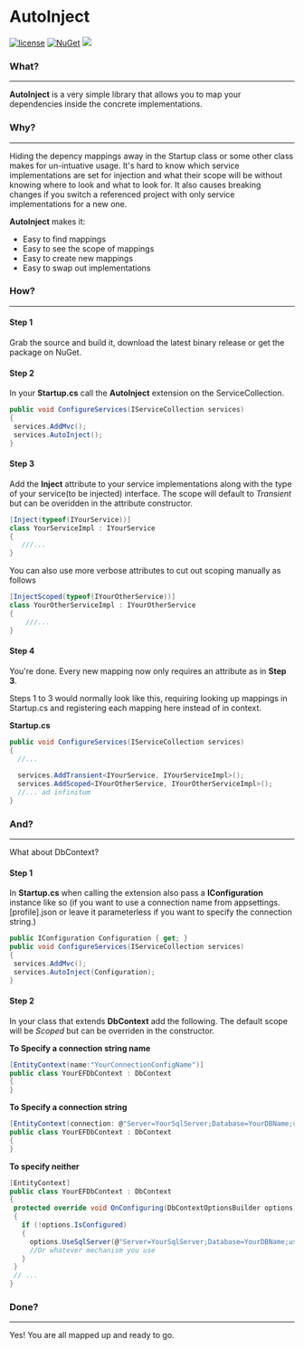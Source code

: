# AutoInject
[![license](https://img.shields.io/github/license/mashape/apistatus.svg)](https://github.com/VKBGroup/autoinject/blob/master/LICENSE) [![NuGet](https://img.shields.io/nuget/v/Nuget.Core.svg)](https://www.nuget.org/packages/VKB.AutoInject/) [![](https://img.shields.io/badge/.net%20core-2.0-AAC031.svg)]()

### What?
---
**AutoInject** is a very simple library that allows you to map your dependencies inside the concrete implementations.

### Why?
---
Hiding the depency mappings away in the Startup class or some other class makes for un-intuative usage. It's hard to know which service 
implementations are set for injection and what their scope will be without knowing where to look and what to look for. 
It also causes breaking changes if you switch a referenced project with only service implementations for a new one.

**AutoInject** makes it:
 - Easy to find mappings
 - Easy to see the scope of mappings
 - Easy to create new mappings
 - Easy to swap out implementations
 
 ### How?
---
 #### Step 1
 Grab the source and build it, download the latest binary release or get the package on NuGet.
 
 #### Step 2
 In your **Startup.cs** call the **AutoInject** extension on the ServiceCollection.
 ```csharp
public void ConfigureServices(IServiceCollection services)
{
  services.AddMvc();
  services.AutoInject();
}
 ```
 
 #### Step 3
 Add the **Inject** attribute to your service implementations along with the type of your service(to be injected) interface.
 The scope will default to *Transient* but can be overidden in the attribute constructor.
 ```csharp
[Inject(typeof(IYourService))]
class YourServiceImpl : IYourService
{
    ///...
}
```

You can also use more verbose attributes to cut out scoping manually as follows
```csharp
[InjectScoped(typeof(IYourOtherService))]
class YourOtherServiceImpl : IYourOtherService
{
    ///...
}
```

#### Step 4
You're done. Every new mapping now only requires an attribute as in **Step 3**.

Steps 1 to 3 would normally look like this, requiring looking up mappings in Startup.cs and registering each mapping here instead of in context.

**Startup.cs**
```csharp
public void ConfigureServices(IServiceCollection services)
{
  //...
  
  services.AddTransient<IYourService, IYourServiceImpl>();
  services.AddScoped<IYourOtherService, IYourOtherServiceImpl>();
  //... ad infinitum
}
 ```
 
 ### And?
---
 What about DbContext?
 
 #### Step 1
 In **Startup.cs** when calling the extension also pass a **IConfiguration** instance like so (if you want to use a connection name from appsettings.[profile].json or leave it parameterless if you want to specify the connection string.)
 ```csharp
public IConfiguration Configuration { get; }
public void ConfigureServices(IServiceCollection services)
{
  services.AddMvc();
  services.AutoInject(Configuration);
}
 ```
 
 #### Step 2
 In your class that extends **DbContext** add the following. The default scope will be *Scoped* but can be overriden in the constructor.
 
 **To Specify a connection string name**
 ```csharp
[EntityContext(name:"YourConnectionConfigName")]
public class YourEFDbContext : DbContext
{
}
 ```
 
  **To Specify a connection string**
 ```csharp
[EntityContext(connection: @"Server=YourSqlServer;Database=YourDBName;user=YourUser;password=y0urP4$$w0r6;")]
public class YourEFDbContext : DbContext
{
}
 ```
 
 **To specify neither**
 ```csharp
[EntityContext]
public class YourEFDbContext : DbContext
{
  protected override void OnConfiguring(DbContextOptionsBuilder options)
  {
    if (!options.IsConfigured)
    {
      options.UseSqlServer(@"Server=YourSqlServer;Database=YourDBName;user=YourUser;password=y0urP4$$w0r6;");
      //Or whatever mechanism you use
    }
  }
  // ...
}
 ```
 
 ### Done?
---
 Yes! You are all mapped up and ready to go.
 
 
